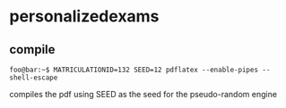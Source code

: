 # personalizedexams


## compile

```console
foo@bar:~$ MATRICULATIONID=132 SEED=12 pdflatex --enable-pipes --shell-escape
```
compiles the pdf using SEED as the seed for the pseudo-random engine
